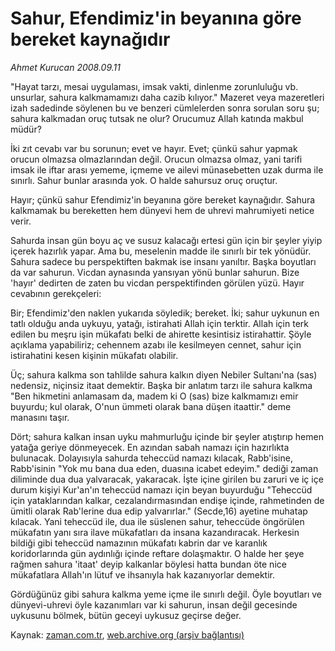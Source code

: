 # Sahur, Efendimiz'in beyanına göre bereket kaynağıdır

*Ahmet Kurucan 2008.09.11*

<tr><td class="metin" colspan="2" style="padding-top: 20px; padding-left: 5px; padding-right: 10px;">"Hayat tarzı, mesai uygulaması, imsak vakti, dinlenme zorunluluğu vb. unsurlar, sahura kalkmamamızı daha cazib kılıyor." Mazeret veya mazeretleri izah sadedinde söylenen bu ve benzeri cümlelerden sonra sorulan soru şu; sahura kalkmadan oruç tutsak ne olur? Orucumuz Allah katında makbul müdür?</td></tr><tr><td class="metin" colspan="2" style="padding-top: 20px; padding-left: 5px; padding-right: 10px;"><p>İki zıt cevabı var bu sorunun; evet ve hayır. Evet; çünkü sahur yapmak orucun olmazsa olmazlarından değil. Orucun olmazsa olmaz, yani tarifi imsak ile iftar arası yememe, içmeme ve ailevi münasebetten uzak durma ile sınırlı. Sahur bunlar arasında yok. O halde sahursuz oruç oruçtur. 
<p> Hayır; çünkü sahur Efendimiz'in beyanına göre bereket kaynağıdır. Sahura kalkmamak bu bereketten hem dünyevi hem de uhrevi mahrumiyeti netice verir. 
<p> Sahurda insan gün boyu aç ve susuz kalacağı ertesi gün için bir şeyler yiyip içerek hazırlık yapar. Ama bu, meselenin madde ile sınırlı bir tek yönüdür. Sahura sadece bu perspektiften bakmak ise insanı yanıltır. Başka boyutları da var sahurun. Vicdan aynasında yansıyan yönü bunlar sahurun. Bize 'hayır' dedirten de zaten bu vicdan perspektifinden görülen yüzü. Hayır cevabının gerekçeleri:
<p>Bir; Efendimiz'den naklen yukarıda söyledik; bereket. İki; sahur uykunun en tatlı olduğu anda uykuyu, yatağı, istirahati Allah için terktir. Allah için terk edilen bu meşru işin mükafatı belki de ahirette kesintisiz istirahattir. Şöyle açıklama yapabiliriz; cehennem azabı ile kesilmeyen cennet, sahur için istirahatini kesen kişinin mükafatı olabilir. 
<p> Üç; sahura kalkma son tahlilde sahura kalkın diyen Nebiler Sultanı'na (sas) nedensiz, niçinsiz itaat demektir. Başka bir anlatım tarzı ile sahura kalkma "Ben hikmetini anlamasam da, madem ki O (sas) bize kalkmamızı emir buyurdu; kul olarak, O'nun ümmeti olarak bana düşen itaattir." deme manasını taşır. 
<p> Dört; sahura kalkan insan uyku mahmurluğu içinde bir şeyler atıştırıp hemen yatağa geriye dönmeyecek. En azından sabah namazı için hazırlıkta bulunacak. Dolayısıyla sahurda teheccüd namazı kılacak, Rabb'isine, Rabb'isinin "Yok mu bana dua eden, duasına icabet edeyim." dediği zaman diliminde dua dua yalvaracak, yakaracak. İşte içine girilen bu zaruri ve iç içe durum kişiyi Kur'an'ın teheccüd namazı için beyan buyurduğu "Teheccüd için yataklarından kalkar, cezalandırmasından endişe içinde, rahmetinden de ümitli olarak Rab'lerine dua edip yalvarırlar." (Secde,16) ayetine muhatap kılacak. Yani teheccüd ile, dua ile süslenen sahur, teheccüde öngörülen mükafatın yanı sıra ilave mükafatları da insana kazandıracak. Herkesin bildiği gibi teheccüd namazının mükafatı kabrin dar ve karanlık koridorlarında gün aydınlığı içinde reftare dolaşmaktır. O halde her şeye rağmen sahura 'itaat' deyip kalkanlar böylesi hatta bundan öte nice mükafatlara Allah'ın lütuf ve ihsanıyla hak kazanıyorlar demektir. 
<p> Gördüğünüz gibi sahura kalkma yeme içme ile sınırlı değil. Öyle boyutları ve dünyevi-uhrevi öyle kazanımları var ki sahurun, insan değil gecesinde uykusunu bölmek, bütün geceyi uykusuz geçirse değer. <br/></p></p></p></p></p></p></p></td></tr>

Kaynak: [zaman.com.tr](http://zaman.com.tr/yazar.do?yazino=736647), [web.archive.org (arşiv bağlantısı)](http://web.archive.org/web/20080928205130/http://www.zaman.com.tr:80/yazar.do?yazino=736647)
